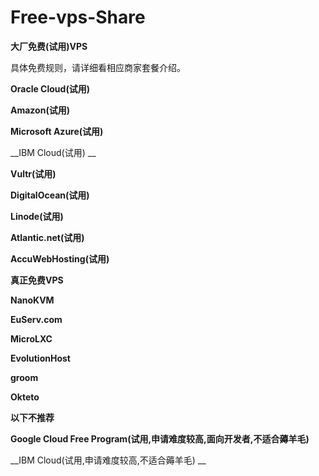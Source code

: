 # Free-vps-Share
__大厂免费(试用)VPS__

具体免费规则，请详细看相应商家套餐介绍。


__Oracle Cloud(试用)__

__Amazon(试用)__

__Microsoft Azure(试用)__

__IBM Cloud(试用) __

__Vultr(试用)__

__DigitalOcean(试用)__

__Linode(试用)__

__Atlantic.net(试用)__

__AccuWebHosting(试用)__

__真正免费VPS__

__NanoKVM__

__EuServ.com__

__MicroLXC__

__EvolutionHost__

__groom__

__Okteto__














__以下不推荐__


__Google Cloud Free Program(试用,申请难度较高,面向开发者,不适合薅羊毛)__


__IBM Cloud(试用,申请难度较高,不适合薅羊毛) __



